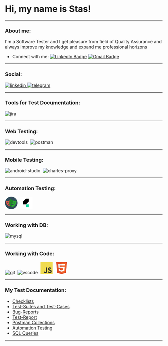 # Hi, my name is Stas!

---

### About me:

I'm a Software Tester and I get pleasure from field of Quality Assurance and always improve my knowledge and expand me professional horizons

- Connect with me: [![LinkedIn Badge](https://img.shields.io/badge/-@stassard-blue?style=flat&logo=LinkedIn&logoColor=white)](https://www.linkedin.com/in/stanislav-sardarian/) [![Gmail Badge](https://img.shields.io/badge/-Gmail-red?style=flat&logo=Gmail&logoColor=white)](mailto:stanislav.sardarian@gmail.com)

---

### Social:

  <div id="badges">
    <a href="https://www.linkedin.com/in/stanislav-sardarian/" target="_blank">
      <img src="https://cdn-icons-png.flaticon.com/512/2504/2504799.png" width="40" height="40" alt="linkedin" />
    </a>
    <a href="https://t.me/stassard" target="_blank">
      <img src="https://cdn-icons-png.flaticon.com/512/2111/2111646.png" width="40" height="40" alt="telegram" />
    </a>
  </div>

---

### Tools for Test Documentation:

<div>
  <img src="https://cdn.jsdelivr.net/gh/devicons/devicon/icons/jira/jira-original.svg" title="jira" alt="jira" width="40" height="40"/>&nbsp

</div>

---

### Web Testing:

<div>
  <img src="https://d33wubrfki0l68.cloudfront.net/38b5c953a4667366685d55db55d057c86db1fc54/a0fdc/static/acae6b24d940347661ca901ea07f47c1/chrome-dev-logo-icon.png" title="devtools" alt="devtools" width="40" height="40"/>&nbsp
  <img src="https://seeklogo.com/images/P/postman-logo-0087CA0D15-seeklogo.com.png" title="postman" alt="postman" width="40" height="40"/>&nbsp
</div>

---

### Mobile Testing:

<div>
  <img src="https://cdn.jsdelivr.net/gh/devicons/devicon/icons/androidstudio/androidstudio-original.svg" title="android-studio" alt="android-studio" width="40" height="40"/>&nbsp
  <img src="https://cdn.icon-icons.com/icons2/3053/PNG/512/charles_proxy_macos_bigsur_icon_190302.png" title="charles-proxy" alt="charles-proxy" width="40" height="40"/>&nbsp
</div>

---

### Automation Testing:

<div>
  <img src="/assets/Playwright - png.png" title="playwright" alt="playwright" width="40" height="40"/>&nbsp
  <img src="/assets/Katalon - jpeg.png" title="katalon" alt="katalon" width="40" height="40"/>&nbsp

</div>

---

### Working with DB:

<div>
  <img src="https://cdn.jsdelivr.net/gh/devicons/devicon/icons/mysql/mysql-original.svg" title="mysql" alt="mysql" width="40" height="40"/>&nbsp
</div>

---

### Working with Code:

<div>
  <img src="https://cdn.jsdelivr.net/gh/devicons/devicon/icons/git/git-original.svg" title="git" alt="git" width="40" height="40"/>&nbsp
  <img src="https://cdn.jsdelivr.net/gh/devicons/devicon/icons/vscode/vscode-original.svg" title="vscode" alt="vscode" width="40" height="40"/>&nbsp
  <img src="https://github.com/devicons/devicon/blob/master/icons/javascript/javascript-original.svg" title="javascript" alt="javascript" width="40" height="40"/>&nbsp
  <img src="https://github.com/devicons/devicon/blob/master/icons/html5/html5-original.svg" title="html5" alt="html5" width="40" height="40"/>&nbsp
</div>

---

### My Test Documentation:

- [Checklists](https://docs.google.com/spreadsheets/d/1rDwP5PXq5NH44r6ZGl8Nsyw-DhlKFB4vhmcVpwG6Kpw/edit?usp=sharing)
- [Test-Suites and Test-Cases](https://docs.google.com/spreadsheets/d/1f9cydSAyRJtZB_FC1faNK26e5UdV1o5pFYE62cBbZys/edit?usp=sharing)
- [Bug-Reports](https://docs.google.com/spreadsheets/d/19wu4K8JGA5eWAnamebpUd4_96WnXbK3tv0L4xXA2sc0/edit?usp=sharing)
- [Test-Report](https://docs.google.com/spreadsheets/d/15DvsSwbdiOV2GxDZa2_s12mTtFgFe9kLCO6h2-OpJ_I/edit?usp=sharing)
- [Postman Collections](https://github.com/stassard/Postman-Collections)
- [Automation Testing](https://github.com/stassard/Automation-Testing)
- [SQL Queries]()

---
